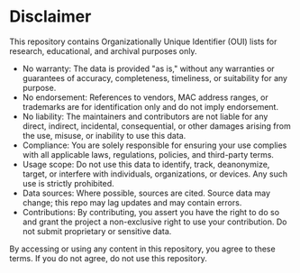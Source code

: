 # Disclaimer

This repository contains Organizationally Unique Identifier (OUI) lists for
research, educational, and archival purposes only.

- No warranty: The data is provided "as is," without any warranties or guarantees
  of accuracy, completeness, timeliness, or suitability for any purpose.
- No endorsement: References to vendors, MAC address ranges, or trademarks are
  for identification only and do not imply endorsement.
- No liability: The maintainers and contributors are not liable for any direct,
  indirect, incidental, consequential, or other damages arising from the use,
  misuse, or inability to use this data.
- Compliance: You are solely responsible for ensuring your use complies with all
  applicable laws, regulations, policies, and third-party terms.
- Usage scope: Do not use this data to identify, track, deanonymize, target, or
  interfere with individuals, organizations, or devices. Any such use is
  strictly prohibited.
- Data sources: Where possible, sources are cited. Source data may change; this
  repo may lag updates and may contain errors.
- Contributions: By contributing, you assert you have the right to do so and
  grant the project a non-exclusive right to use your contribution. Do not
  submit proprietary or sensitive data.

By accessing or using any content in this repository, you agree to these terms.
If you do not agree, do not use this repository.
